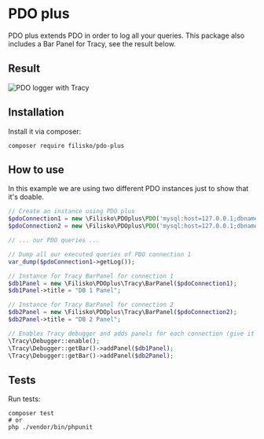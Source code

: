 # PDO plus

PDO plus extends PDO in order to log all your queries. This package also includes a Bar Panel for Tracy, see the result below.

## Result
![PDO logger with Tracy](https://i.snag.gy/AbESVC.jpg "PDO logger with Tracy")

## Installation
Install it via composer:

```shell
composer require filisko/pdo-plus
```

## How to use

In this example we are using two different PDO instances just to show that it's doable.

```php
// Create an instance using PDO plus
$pdoConnection1 = new \Filisko\PDOplus\PDO('mysql:host=127.0.0.1;dbname=my_db', 'my_user', 'my_pass');
$pdoConnection2 = new \Filisko\PDOplus\PDO('mysql:host=127.0.0.1;dbname=my_other_db', 'my_user', 'my_pass');

// ... our PDO queries ...

// Dump all our executed queries of PDO connection 1
var_dump($pdoConnection1->getLog());

// Instance for Tracy BarPanel for connection 1
$db1Panel = new \Filisko\PDOplus\Tracy\BarPanel($pdoConnection1);
$db1Panel->title = "DB 1 Panel";

// Instance for Tracy BarPanel for connection 2
$db2Panel = new \Filisko\PDOplus\Tracy\BarPanel($pdoConnection2);
$db2Panel->title = "DB 2 Panel";

// Enables Tracy debugger and adds panels for each connection (give it a try!, its a very easy to integrate with legacy apps)
\Tracy\Debugger::enable();
\Tracy\Debugger::getBar()->addPanel($db1Panel);
\Tracy\Debugger::getBar()->addPanel($db2Panel);
```

## Tests
Run tests:

```shell
composer test
# or
php ./vendor/bin/phpunit
```
